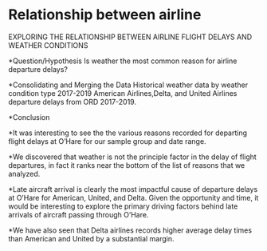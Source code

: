 # Relationship between airline

EXPLORING THE RELATIONSHIP BETWEEN AIRLINE FLIGHT DELAYS AND WEATHER CONDITIONS

*Question/Hypothesis
Is weather the most common reason for airline departure delays?

*Consolidating and Merging the Data
Historical weather data by weather condition type 2017-2019
American Airlines,Delta, and United Airlines departure delays from ORD 2017-2019.

*Conclusion

*It was interesting to see the the various reasons recorded for departing flight 
delays at O’Hare for our sample group and date range. 

*We discovered that weather is not the principle factor in the delay of flight 
departures, in fact it ranks near the bottom of the list of reasons that we 
analyzed. 

*Late aircraft arrival is clearly the most impactful cause of departure delays at 
O’Hare for American, United, and Delta. Given the opportunity and time, it 
would be interesting to explore the primary driving factors behind late 
arrivals of aircraft passing through O’Hare.

*We have also seen that Delta airlines records higher average delay times 
than American and United by a substantial margin.
